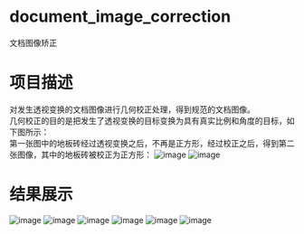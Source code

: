 # document_image_correction
文档图像矫正
# 项目描述
对发生透视变换的文档图像进行几何校正处理，得到规范的文档图像。  
几何校正的目的是把发生了透视变换的目标变换为具有真实比例和角度的目标，如下图所示：  
第一张图中的地板砖经过透视变换之后，不再是正方形，经过校正之后，得到第二张图像，其中的地板砖被校正为正方形：
![image](https://github.com/xingchizhang/document_image_correction/blob/main/imgs/img1.jpg)
![image](https://github.com/xingchizhang/document_image_correction/blob/main/imgs/img2.jpg)
# 结果展示
![image](https://github.com/xingchizhang/document_image_correction/blob/main/imgs/img3.jpg)
![image](https://github.com/xingchizhang/document_image_correction/blob/main/imgs/img4.jpg)
![image](https://github.com/xingchizhang/document_image_correction/blob/main/imgs/img5.jpg)
![image](https://github.com/xingchizhang/document_image_correction/blob/main/imgs/img6.jpg)
![image](https://github.com/xingchizhang/document_image_correction/blob/main/imgs/img7.jpg)
![image](https://github.com/xingchizhang/document_image_correction/blob/main/imgs/img8.jpg)
